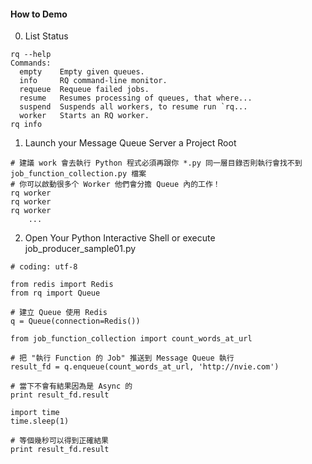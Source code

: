 #### How to Demo

0. List Status
```
rq --help
Commands:
  empty    Empty given queues.
  info     RQ command-line monitor.
  requeue  Requeue failed jobs.
  resume   Resumes processing of queues, that where...
  suspend  Suspends all workers, to resume run `rq...
  worker   Starts an RQ worker.
rq info
```

1. Launch your Message Queue Server a Project Root
```
# 建議 work 會去執行 Python 程式必須再跟你 *.py 同一層目錄否則執行會找不到 job_function_collection.py 檔案
# 你可以啟動很多个 Worker 他們會分擔 Queue 內的工作！
rq worker
rq worker
rq worker
	...
```

2. Open Your Python Interactive Shell or execute job_producer_sample01.py

```
# coding: utf-8

from redis import Redis
from rq import Queue

# 建立 Queue 使用 Redis
q = Queue(connection=Redis())

from job_function_collection import count_words_at_url

# 把 "執行 Function 的 Job" 推送到 Message Queue 執行
result_fd = q.enqueue(count_words_at_url, 'http://nvie.com')

# 當下不會有結果因為是 Async 的
print result_fd.result

import time
time.sleep(1)

# 等個幾秒可以得到正確結果
print result_fd.result
```
